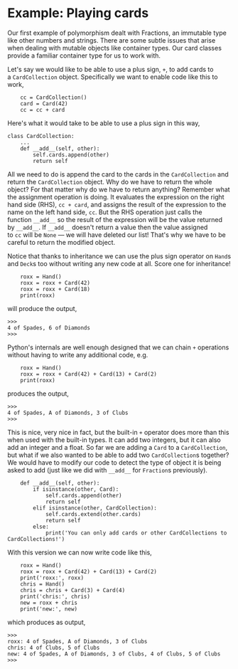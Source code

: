 # Example: Playing cards

Our first example of polymorphism dealt with Fractions, an immutable
type like other numbers and strings. There are some subtle issues that
arise when dealing with mutable objects like container types. Our card
classes provide a familiar container type for us to work with.

Let's say we would like to be able to use a plus sign, `+`, to add
cards to a `CardCollection` object. Specifically we want to enable code
like this to work,

        cc = CardCollection()
        card = Card(42)
        cc = cc + card

Here's what it would take to be able to use a plus sign in this way,

    class CardCollection:
        ...
        def __add__(self, other):
            self.cards.append(other)
            return self

All we need to do is append the card to the cards in
the `CardCollection` and return the `CardCollection` object. Why do we
have to return the whole object? For that matter why do we have to
return anything? Remember what the assignment operation is doing. It
evaluates the expression on the right hand side (RHS), `cc + card`, and
assigns the result of the expression to the name on the left hand
side, `cc`. But the RHS operation just calls the function `__add__` so
the result of the expression will be the value returned by `__add__`.
If `__add__` doesn't return a value then the value assigned
to `cc` will be `None` — we will have deleted our list! That's why we
have to be careful to return the modified object.

Notice that thanks to inheritance we can use the plus sign operator
on `Hand`s and `Deck`s too without writing any new code at all. Score
one for inheritance!

        roxx = Hand()
        roxx = roxx + Card(42)
        roxx = roxx + Card(18)
        print(roxx)

will produce the output,

    >>>
    4 of Spades, 6 of Diamonds
    >>>

Python's internals are well enough designed that we can
chain `+` operations without having to write any additional code, e.g.

        roxx = Hand()
        roxx = roxx + Card(42) + Card(13) + Card(2)
        print(roxx)

produces the output,

    >>>
    4 of Spades, A of Diamonds, 3 of Clubs
    >>> 

This is nice, very nice in fact, but the built-in `+` operator does more
than this when used with the built-in types. It can add two integers,
but it can also add an integer and a float. So far we are adding
a `Card` to a `CardCollection`, but what if we also wanted to be able to
add two `CardCollection`s together? We would have to modify our code to
detect the type of object it is being asked to add (just like we did
with `__add__` for `Fraction`s previously).

        def __add__(self, other):
            if isinstance(other, Card):
                self.cards.append(other)
                return self
            elif isinstance(other, CardCollection):
                self.cards.extend(other.cards)
                return self
            else:
                print('You can only add cards or other CardCollections to CardCollections!')

With this version we can now write code like this,

        roxx = Hand()
        roxx = roxx + Card(42) + Card(13) + Card(2)
        print('roxx:', roxx)
        chris = Hand()
        chris = chris + Card(3) + Card(4)
        print('chris:', chris)
        new = roxx + chris
        print('new:', new)

which produces as output,

    >>>
    roxx: 4 of Spades, A of Diamonds, 3 of Clubs
    chris: 4 of Clubs, 5 of Clubs
    new: 4 of Spades, A of Diamonds, 3 of Clubs, 4 of Clubs, 5 of Clubs
    >>> 
